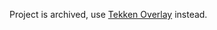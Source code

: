 Project is archived, use [Tekken Overlay](https://github.com/TekkenOverlay/TekkenOverlay/) instead.



